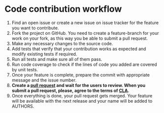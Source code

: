 # Code contribution workflow

1.	Find an open issue or create a new issue on issue tracker for the feature you want to contribute.
2.	Fork the project on GitHub. You need to create a feature-branch for your work on your fork, as this way you be able to submit a pull request.
3.	Make any necessary changes to the source code.
4.	Add tests that verify that your contribution works as expected and modify existing tests if required.
5.	Run all tests and make sure all of them pass.
6.	Run code coverage to check if the lines of code you added are covered by unit tests.
7.	Once your feature is complete, prepare the commit with appropriate message and the issue number.
8.	**Create a [pull request](https://docs.github.com/en/pull-requests/collaborating-with-pull-requests/proposing-changes-to-your-work-with-pull-requests/about-pull-requests) and wait for the users to review. When you submit a pull request, please, agree to the terms of [CLA](CLA.md).**
9.	Once everything is done, your pull request gets merged. Your feature will be available with the next release and your name will be added to AUTHORS.